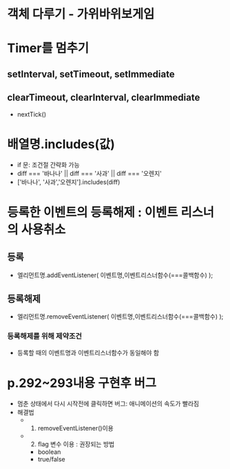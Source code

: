# 객체 다루기 - 가위바위보게임

# Timer를 멈추기
## setInterval, setTimeout, setImmediate
## clearTimeout, clearInterval, clearImmediate
- nextTick()

# 배열명.includes(값)
- if 문: 조건절 간략화 가능
- diff === '바나나' || diff === '사과' || diff === '오렌지'
- ['바나나', '사과','오렌지'].includes(diff)

# 등록한 이벤트의 등록해제 : 이벤트 리스너의 사용취소
## 등록 
- 엘리먼트명.addEventListener(
     이벤트명,이벤트리스너함수(===콜백함수)
  );
## 등록해제
- 엘리먼트명.removeEventListener(
      이벤트명,이벤트리스너함수(===콜백함수)
  );
### 등록해제를 위해 제약조건
- 등록할 때의 이벤트명과 이벤트리스너함수가 동일해야 함

# p.292~293내용 구현후 버그
- 멈춘 상태에서 다시 시작전에 클릭하면 버그: 애니메이션의 속도가 빨라짐
- 해결법 
  - 1. removeEventListener()이용
  - 2. flag 변수 이용 : 권장되는 방법
    -  boolean 
    -  true/false

